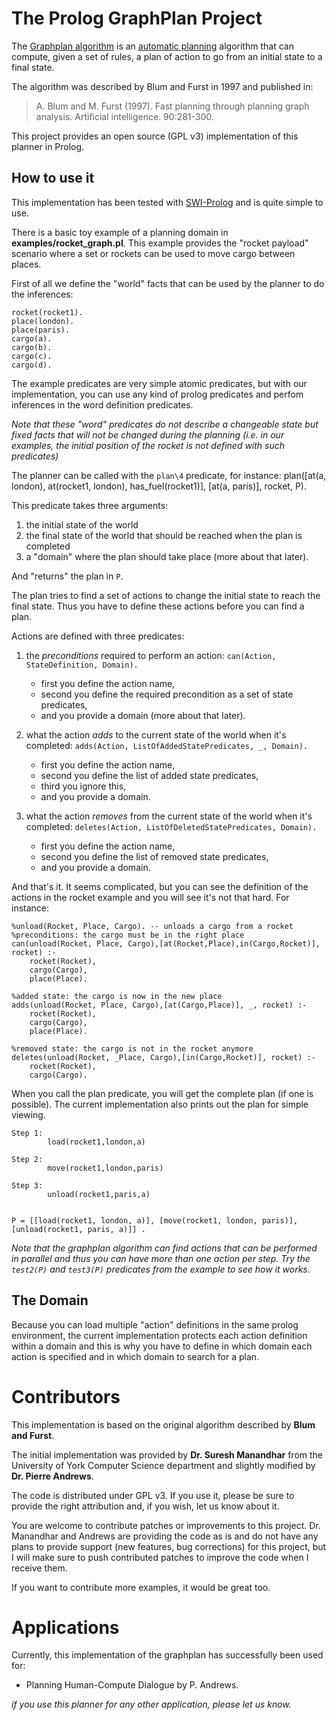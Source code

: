 The Prolog GraphPlan Project
============================

The [Graphplan algorithm](http://en.wikipedia.org/wiki/Graphplan) is an [automatic planning](http://en.wikipedia.org/wiki/Automated_planning) algorithm that can compute, given a set of rules, a plan of action to go from an initial state to a final state.

The algorithm was described by Blum and Furst in 1997 and published in:
> A. Blum and M. Furst (1997). Fast planning through planning graph analysis. Artificial intelligence. 90:281-300.

This project provides an open source (GPL v3) implementation of this planner in Prolog.

How to use it
-------------

This implementation has been tested with [SWI-Prolog](http://www.swi-prolog.org/) and is quite simple to use.

There is a basic toy example of a planning domain in **examples/rocket_graph.pl**. This example provides the "rocket payload" scenario where a set or rockets can be used to move cargo between places.

First of all we define the "world" facts that can be used by the planner to do the inferences:

    rocket(rocket1).
    place(london).
    place(paris).
    cargo(a).
    cargo(b).
    cargo(c).
    cargo(d).

The example predicates are very simple atomic predicates, but with our implementation, you can use any kind of prolog predicates and perfom inferences in the word definition predicates.

*Note that these "word" predicates do not describe a changeable state but fixed facts that will not be changed during the planning (i.e. in our examples, the initial position of the rocket is not defined with such predicates)*

The planner can be called with the `plan\4` predicate, for instance:
    plan([at(a, london), at(rocket1, london), has_fuel(rocket1)],
    	     [at(a, paris)], rocket,
    	     P).

This predicate takes three arguments:
1. the initial state of the world
2. the final state of the world that should be reached when the plan is completed
3. a "domain" where the plan should take place (more about that later).

And "returns" the plan in `P`.

The plan tries to find a set of actions to change the initial state to reach the final state. Thus you have to define these actions before you can find a plan.

Actions are defined with three predicates:

1. the *preconditions* required to perform an action:
`can(Action, StateDefinition, Domain).`

	* first you define the action name,
	* second you define the required precondition as a set of state predicates,
	* and you provide a domain (more about that later).

2. what the action *adds* to the current state of the world when it's completed:
`adds(Action, ListOfAddedStatePredicates, _, Domain).`

    * first you define the action name,
	* second you define the list of added state predicates,
	* third you ignore this,
	* and you provide a domain.

3. what the action *removes* from the current state of the world when it's completed:
`deletes(Action, ListOfDeletedStatePredicates, Domain).`

    * first you define the action name,
	* second you define the list of removed state predicates,
	* and you provide a domain.

And that's it. It seems complicated, but you can see the definition of the actions in the rocket example and you will see it's not that hard. For instance:

    %unload(Rocket, Place, Cargo). -- unloads a cargo from a rocket
	%preconditions: the cargo must be in the right place
    can(unload(Rocket, Place, Cargo),[at(Rocket,Place),in(Cargo,Rocket)], rocket) :-
    	rocket(Rocket),
    	cargo(Cargo),
    	place(Place).

    %added state: the cargo is now in the new place
    adds(unload(Rocket, Place, Cargo),[at(Cargo,Place)], _, rocket) :-
    	rocket(Rocket),
    	cargo(Cargo),
    	place(Place).

    %removed state: the cargo is not in the rocket anymore
    deletes(unload(Rocket, _Place, Cargo),[in(Cargo,Rocket)], rocket) :-
    	rocket(Rocket),
    	cargo(Cargo).

When you call the plan predicate, you will get the complete plan (if one is possible). The current implementation also prints out the plan for simple viewing.

    Step 1:
            load(rocket1,london,a)
    
    Step 2:
            move(rocket1,london,paris)
    
    Step 3:
            unload(rocket1,paris,a)
    
    
    P = [[load(rocket1, london, a)], [move(rocket1, london, paris)], [unload(rocket1, paris, a)]] .

*Note that the graphplan algorithm can find actions that can be performed in parallel and thus you can have more than one action per step. Try the `test2(P)` and `test3(P)` predicates from the example to see how it works.*


The Domain
----------

Because  you can load multiple "action" definitions in the same prolog environment, the current implementation protects each action definition within a domain and this is why you have to define in which domain each action is specified and in which domain to search for a plan.

Contributors
============

This implementation is based on the original algorithm described by **Blum and Furst**.

The initial implementation was provided by **Dr. Suresh Manandhar** from the University of York Computer Science department and slightly modified by **Dr. Pierre Andrews**.

The code is distributed under GPL v3. If you use it, please be sure to provide the right attribution and, if you wish, let us know about it.

You are welcome to contribute patches or improvements to this project. Dr. Manandhar and Andrews are providing the code as is and do not have any plans to provide support (new features, bug corrections) for this project, but I will make sure to push contributed patches to improve the code when I receive them.

If you want to contribute more examples, it would be great too.

Applications
============

Currently, this implementation of the graphplan has successfully been used for:
* Planning Human-Compute Dialogue by P. Andrews.

*if you use this planner for any other application, please let us know.*
